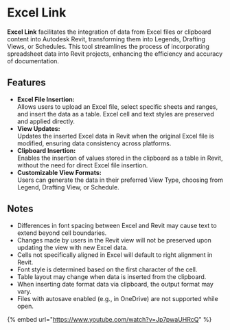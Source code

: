 # Excel Link

**Excel Link** facilitates the integration of data from Excel files or clipboard content into Autodesk Revit, transforming them into Legends, Drafting Views, or Schedules. This tool streamlines the process of incorporating spreadsheet data into Revit projects, enhancing the efficiency and accuracy of documentation.

## Features

* **Excel File Insertion:** \
  Allows users to upload an Excel file, select specific sheets and ranges, and insert the data as a table. Excel cell and text styles are preserved and applied directly.
* **View Updates:** \
  Updates the inserted Excel data in Revit when the original Excel file is modified, ensuring data consistency across platforms.
* **Clipboard Insertion:** \
  Enables the insertion of values stored in the clipboard as a table in Revit, without the need for direct Excel file insertion.
* **Customizable View Formats:** \
  Users can generate the data in their preferred View Type, choosing from Legend, Drafting View, or Schedule.

## Notes

* Differences in font spacing between Excel and Revit may cause text to extend beyond cell boundaries.
* Changes made by users in the Revit view will not be preserved upon updating the view with new Excel data.
* Cells not specifically aligned in Excel will default to right alignment in Revit.
* Font style is determined based on the first character of the cell.
* Table layout may change when data is inserted from the clipboard.
* When inserting date format data via clipboard, the output format may vary.
* Files with autosave enabled (e.g., in OneDrive) are not supported while open.

{% embed url="https://www.youtube.com/watch?v=Jp7pwaUHRcQ" %}
